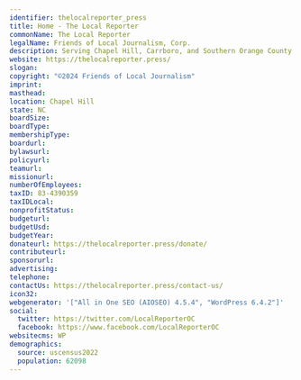 ```yaml
---
identifier: thelocalreporter_press
title: Home - The Local Reporter
commonName: The Local Reporter
legalName: Friends of Local Journalism, Corp.
description: Serving Chapel Hill, Carrboro, and Southern Orange County.
website: https://thelocalreporter.press/
slogan:
copyright: "©2024 Friends of Local Journalism"
imprint:
masthead:
location: Chapel Hill
state: NC
boardSize:
boardType:
membershipType:
boardurl:
bylawsurl:
policyurl:
teamurl:
missionurl:
numberOfEmployees:
taxID: 83-4390359
taxIDLocal:
nonprofitStatus:
budgeturl:
budgetUsd:
budgetYear:
donateurl: https://thelocalreporter.press/donate/
contributeurl:
sponsorurl:
advertising:
telephone:
contactUs: https://thelocalreporter.press/contact-us/
icon32:
webgenerator: '["All in One SEO (AIOSEO) 4.5.4", "WordPress 6.4.2"]'
social:
  twitter: https://twitter.com/LocalReporterOC
  facebook: https://www.facebook.com/LocalReporterOC
websitecms: WP
demographics:
  source: uscensus2022
  population: 62098
---
```

